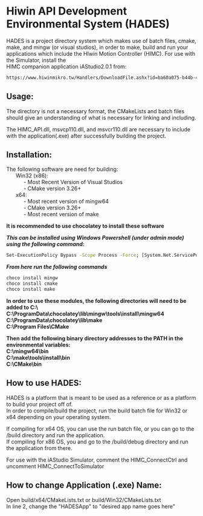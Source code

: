 # Hiwin API Development Environmental System (HADES)

HADES is a project directory system which makes use of batch files, cmake, make, and mingw (or visual studios),
    in order to make, build and run your applications which include the HIwin Motion Controller (HIMC). For use with the Simulator, install the  
    HIMC companion application iAStudio2.0.1 from:  
```bash
https://www.hiwinmikro.tw/Handlers/DownloadFile.ashx?id=ba60a075-b44b-48eb-925f-411c4e45141c&lang=en  
```

## Usage:

The directory is not a necessary format, the CMakeLists and batch files
should give an understanding of what is necessary for linking and including.

The HIMC_API.dll, msvcp110.dll, and msvcr110.dll are necessary to 
include with the application(.exe) after successfully building the project.

## Installation:

The following software are need for building:  
&emsp;&ensp; Win32 (x86):  
&emsp;&emsp;&emsp; - Most Recent Version of Visual Studios  
&emsp;&emsp;&emsp; - CMake version 3.26+  
&emsp;&ensp; x64:  
&emsp;&emsp;&emsp; - Most recent version of mingw64  
&emsp;&emsp;&emsp; - CMake version 3.26+  
&emsp;&emsp;&emsp; - Most recent version of make  

**It is recommended to use chocolatey to install these software**

***This can be installed using Windows Powershell (under admin mode) using the following command:***
```bash
Set-ExecutionPolicy Bypass -Scope Process -Force; [System.Net.ServicePointManager]::SecurityProtocol = [System.Net.ServicePointManager]::SecurityProtocol -bor 3072; iex ((New-Object System.Net.WebClient).DownloadString('https://community.chocolatey.org/install.ps1'))
```
***From here run the following commands***
```bash
choco install mingw  
choco install cmake  
choco install make
```  
**In order to use these modules, the following directories will need to be added to C:\  
C:\ProgramData\chocolatey\lib\mingw\tools\install\mingw64  
C:\ProgramData\chocolatey\lib\make  
C:\Program Files\CMake**
  
**Then add the following binary directory addresses to the PATH in the environmental variables:  
C:\mingw64\bin  
C:\make\tools\install\bin  
C:\CMake\bin**

## How to use HADES:

HADES is a platform that is meant to be used as a reference or as a platform to build your project off of.  
In order to compile/build the project, run the build batch file for Win32 or x64 depending on your operating system. 

If compiling for x64 OS, you can use the run batch file, or you can go to the /build directory and run the application.   
If compiling for x86 OS, you and go to the /build/debug directory and run the application from there. 

For use with the iAStudio Simulator, comment the HIMC_ConnectCtrl and uncomment HIMC_ConnectToSimulator

## How to change Application (.exe) Name:
Open build/x64/CMakeLists.txt or build/Win32/CMakeLists.txt  
In line 2, change the "HADESApp" to "desired app name goes here"
